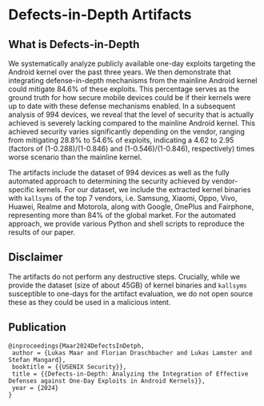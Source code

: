 # Defects-in-Depth Artifacts

## What is Defects-in-Depth

We systematically analyze publicly available one-day exploits targeting the Android kernel over the past three years. We then demonstrate that integrating defense-in-depth mechanisms from the mainline Android kernel could mitigate 84.6% of these exploits. This percentage serves as the ground truth for how secure mobile devices could be if their kernels were up to date with these defense mechanisms enabled. In a subsequent analysis of 994 devices, we reveal that the level of security that is actually achieved is severely lacking compared to the mainline Android kernel. This achieved security varies significantly depending on the vendor, ranging from mitigating 28.8% to 54.6% of exploits, indicating a 4.62 to 2.95 (factors of (1-0.288)/(1-0.846) and (1-0.546)/(1-0.846), respectively) times worse scenario than the mainline kernel.


The artifacts include the dataset of 994 devices as well as the fully automated approach to determining the security achieved by vendor-specific kernels. For our dataset, we include the extracted kernel binaries with `kallsyms` of the top 7 vendors, i.e. Samsung, Xiaomi, Oppo, Vivo, Huawei, Realme and Motorola, along with Google, OnePlus and Fairphone, representing more than 84% of the global market. For the automated approach, we provide various Python and shell scripts to reproduce the results of our paper.

## Disclaimer

The artifacts do not perform any destructive steps. Crucially, while we provide the dataset (size of about 45GB) of kernel binaries and `kallsyms` susceptible to one-days for the artifact evaluation, we do not open source these as they could be used in a malicious intent.

## Publication

```
@inproceedings{Maar2024DefectsInDetph,
 author = {Lukas Maar and Florian Draschbacher and Lukas Lamster and Stefan Mangard},
 booktitle = {{USENIX Security}},
 title = {{Defects-in-Depth: Analyzing the Integration of Effective Defenses against One-Day Exploits in Android Kernels}},
 year = {2024}
}
```
